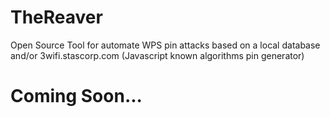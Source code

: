 # TheReaver
Open Source Tool for automate WPS pin attacks based on a local database and/or 3wifi.stascorp.com (Javascript known algorithms pin generator)


# Coming Soon...
